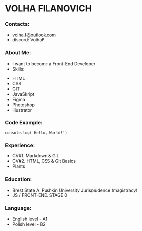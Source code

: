 # VOLHA FILANOVICH

### Contacts:
* volha.f@outlook.com
* discord: VolhaF


### About Me:
* I want to become a Front-End Developer
* Skills:
- HTML
- CSS
- GIT
- JavaSkript
- Figma
- Photoshop
- Illustrator


### Code Example:

```
console.log('Hello, World!')

```

### Experience:
* CV#1. Markdown & Git
* CV#2. HTML, CSS & Git Basics
* Plants


### Education:
* Brest State A. Pushkin University
Jurisprudence (magistracy)
* JS / FRONT-END. STAGE 0


### Language:
* English level - A1
* Polish level - B2
